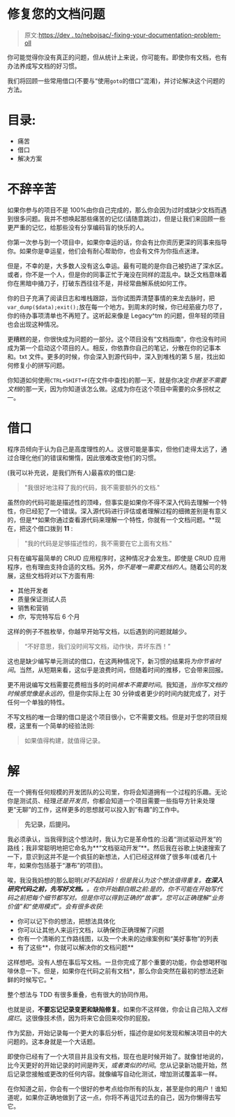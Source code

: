 # 修复您的文档问题

> 原文:[https://dev . to/nebojsac/-fixing-your-documentation-problem-oll](https://dev.to/nebojsac/-fixing-your-documentation-problem-oll)

你可能觉得你没有真正的问题，但从统计上来说，你可能有。即使你有文档，也有办法养成写文档的好习惯。

我们将回顾一些常用借口(不要与“使用`goto`的借口”混淆)，并讨论解决这个问题的方法。

# [](#table-of-contents)目录:

*   痛苦
*   借口
*   解决方案

# [](#the-pains)不辞辛苦

如果你参与的项目不是 100%由你自己完成的，那么你会因为过时或缺少文档而遇到很多问题。我并不想唤起那些痛苦的记忆(请随意跳过)，但是让我们来回顾一些更严重的记忆，给那些没有分享编码盲的快乐的人。

你第一次参与到一个项目中，如果你幸运的话，你会有比你资历更深的同事来指导你。如果你是幸运星，他们会有耐心帮助你，也会有文件为你指点迷津。

但是，不幸的是，大多数人没有这么幸运。最有可能的是你自己被扔进了深水区。或者，你不是一个人，但是你的同事正忙于淹没在同样的混乱中。缺乏文档意味着你在黑暗中捅刀子，打破东西往往不是，并经常曲解系统如何工作。

你的日子充满了阅读日志和堆栈跟踪，当你试图弄清楚事情的来龙去脉时，把`var_dump($data);exit();`放在每一个地方。到周末的时候，你已经筋疲力尽了，你的待办事项清单也不再短了。这听起来像是 Legacy^tm 的问题，但年轻的项目也会出现这种情况。

更糟糕的是，你很快成为问题的一部分。这个项目没有“文档指南”，你也没有时间成为第一个启动这个项目的人。相反，你依靠你自己的笔记，分散在你的记事本和。txt 文件。更多的时候，你会深入到源代码中，深入到堆栈的第 5 层，找出如何修复小的拼写问题。

你知道如何使用`CTRL+SHIFT+F`(在文件中查找)的那一天，就是你决定*你甚至不需要文档*的那一天，因为你知道该怎么做。这成为你在这个项目中需要的众多拐杖之一。

# [](#the-excuses)借口

程序员倾向于认为自己是高度理性的人。这很可能是事实，但他们走得太远了，通过合理化他们的错误和懒惰，因此很难改变他们的习惯。

(我可以补充说，是我们所有人)最喜欢的借口是:

> "我很好地注释了我的代码，我不需要额外的文档."

虽然你的代码可能是描述性的顶峰，但事实是如果你不得不深入代码去理解一个特性，你已经犯了一个错误。深入源代码进行评估或者理解过程的细微差别是有意义的，但是**如果你通过查看源代码来理解一个特性，你就有一个文档问题。**现在，把这个借口拨到 **11** :

> "我的代码是足够描述性的，我不需要在它上面有文档."

只有在编写最简单的 CRUD 应用程序时，这种情况才会发生。即使是 CRUD 应用程序，也有理由支持合适的文档。另外，*你不是唯一需要文档的人*。随着公司的发展，这些文档将对以下方面有用:

*   其他开发者
*   质量保证测试人员
*   销售和营销
*   *你*，写完特写后 6 个月

这样的例子不胜枚举，你越早开始写文档，以后遇到的问题就越少。

> “不好意思，我们没时间写文档，动作快，弄坏东西！”

这也是缺少编写单元测试的借口，在这两种情况下，新习惯的结果将*为你节省时间*。当然，从短期来看，这似乎是浪费时间，但随着时间的推移，它会带来回报。

更不用说编写文档需要花费相当多的时间*根本不需要时间*。我知道，*当你写文档的时候感觉像是永远的*，但是你实际上在 30 分钟或者更少的时间内就完成了，对于任何一个单独的特性。

不写文档的唯一合理的借口是这个项目很小，它不需要文档。但是对于您的项目规模，这里有一个简单的经验法则:

> 如果值得构建，就值得记录。

# [](#the-solutions)解

在一个拥有任何规模的开发团队的公司里，你将会知道拥有一个过程的乐趣。无论你是测试员、经理*还是开发员*，你都会知道一个项目需要一些指导方针来处理更“无聊”的工作，这样更多的思想就可以投入到“有趣”的工作中。

> **先记录，后提问。**

我必须承认，当我得到这个想法时，我认为它是革命性的:沿着“测试驱动开发”的路线；我非常聪明地把它命名为**“文档驱动开发”**。然后我在谷歌上快速搜索了一下，意识到这并不是一个疯狂的新想法，人们已经这样做了很多年(或者几十年，如果你包括基于“瀑布”的项目)。

唉，我没我妈想的那么聪明(*对不起妈妈！但是我认为这个想法值得重复。**在深入研究代码之前，先写好文档。**。在你开始翻白眼之前:是的，你不可能在开始写代码之前把每个细节都写对。但是你可以得到正确的“故事”。您可以正确理解“业务价值”和“使用模式”。会有很多收获:*

*   你可以记下你的想法，把想法具体化
*   你可以让其他人来运行文档，以确保你正确理解了问题
*   你有一个清晰的工作路线图，以及一个未来的边缘案例和“美好事物”的列表
*   有了这些**，你就可以解决你的文档问题**

这样想吧。没有人想在事后写文档。一旦你完成了那个重要的功能，你会想喝杯咖啡休息一下。但是，如果你在代码之前有文档*，那么你会突然在最初的想法还新鲜的时候写它。*

整个想法与 TDD 有很多重叠，也有很大的协同作用。

也就是说，**不要忘记记录变更和缺陷修复**。如果你不这样做，你会让自己陷入*文档腐烂*。这很像技术债，因为将来它会回来咬你的屁股。

作为奖励，开始记录每一个更大的事后分析，描述你是如何发现和解决项目中的大问题的。这本身就是一个大话题。

即使你已经有了一个大项目并且没有文档，现在也是时候开始了。就像甘地说的，比今天更好的开始记录的时间是昨天，*或者类似的时间*。您从记录新功能开始，然后记录您接触或更改的任何内容。就像编写自动化测试，增加测试覆盖率一样。

在你知道之前，你会有一个很好的参考点给你所有的队友，甚至是你的用户！谁知道呢，如果你正确地做到了这一点，你将不再诅咒过去的自己，因为你懒得去写它。